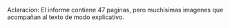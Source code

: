 Aclaracion: El informe contiene 47 paginas, pero muchisimas imagenes que acompañan al texto de modo explicativo.
